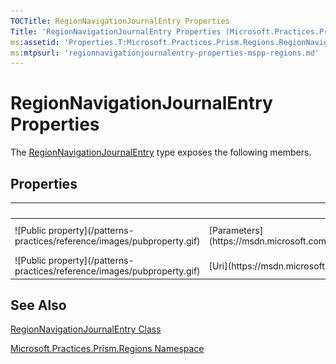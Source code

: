 ```yaml
---
TOCTitle: RegionNavigationJournalEntry Properties
Title: 'RegionNavigationJournalEntry Properties (Microsoft.Practices.Prism.Regions)'
ms:assetid: 'Properties.T:Microsoft.Practices.Prism.Regions.RegionNavigationJournalEntry'
ms:mtpsurl: 'regionnavigationjournalentry-properties-mspp-regions.md'
---
```


# RegionNavigationJournalEntry Properties

The [RegionNavigationJournalEntry](/patterns-practices/reference/regionnavigationjournalentry-class-mspp-regions) type exposes the following members.

## Properties

<table>

<thead>
<tr class="header">
<th> </th>
<th>Name</th>
<th>Description</th>
</tr>
</thead>
<tbody>
<tr class="odd">
<td>![Public property](/patterns-practices/reference/images/pubproperty.gif)</td>
<td>[Parameters](https://msdn.microsoft.com/library/microsoft.practices.prism.regions.regionnavigationjournalentry.parameters)</td>
<td><div class="summary">
Gets or sets the NavigationParameters instance.
</div></td>
</tr>
<tr class="even">
<td>![Public property](/patterns-practices/reference/images/pubproperty.gif)</td>
<td>[Uri](https://msdn.microsoft.com/library/microsoft.practices.prism.regions.regionnavigationjournalentry.uri)</td>
<td><div class="summary">
Gets or sets the URI.
</div></td>
</tr>
</tbody>
</table>

## See Also

[RegionNavigationJournalEntry Class](/patterns-practices/reference/regionnavigationjournalentry-class-mspp-regions)

[Microsoft.Practices.Prism.Regions Namespace](/patterns-practices/reference/mspp-regions-namespace)
